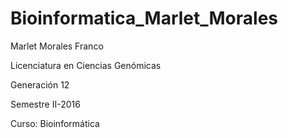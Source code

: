 # Bioinformatica_Marlet_Morales

Marlet Morales Franco

Licenciatura en Ciencias Genómicas

Generación 12

Semestre II-2016

Curso: Bioinformática
